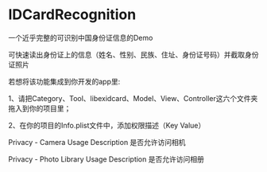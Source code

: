 # IDCardRecognition
一个近乎完整的可识别中国身份证信息的Demo

可快速读出身份证上的信息（姓名、性别、民族、住址、身份证号码）并截取身份证照片

若想将该功能集成到你开发的app里:

1、请把Category、Tool、libexidcard、Model、View、Controller这六个文件夹拖入到你的项目里；

2、在你的项目的Info.plist文件中，添加权限描述（Key   Value）

Privacy - Camera Usage Description      是否允许访问相机

Privacy - Photo Library Usage Description       是否允许访问相册
